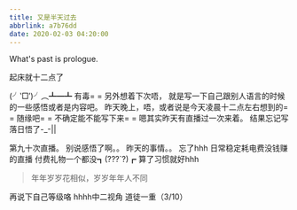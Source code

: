 ```yaml
---
title: 又是半天过去
abbrlink: a7b76dd
date: 2020-02-03 04:20:00
---
```

What's past is prologue.

<!--more-->起床就十二点了
(╯‵□′)╯︵┻━┻
有毒= =
另外想着下次唔，
就是写一下自己跟别人语言的时候的一些感悟或者是内容吧。
昨天晚上，唔，或者说是今天凌晨十二点左右想到的= =
随缘吧= =
不确定能不能写下来= =
嗯其实昨天有直播过一次来着。
结果忘记写落日悟了-_-||

第九十次直播。
别说感悟了啊。。
昨天的事情。。
忘了hhh
日常稳定耗电费没钱赚的直播
付费礼物一个都没┓(???`?)┏
算了习惯就好hhh

> 年年岁岁花相似，岁岁年年人不同

再说下自己等级咯
hhhh中二视角
道徒一重（3/10）